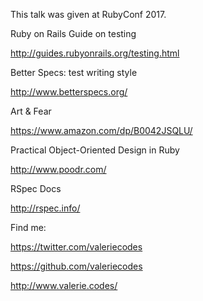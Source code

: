 This talk was given at RubyConf 2017.

Ruby on Rails Guide on testing

http://guides.rubyonrails.org/testing.html

Better Specs: test writing style

http://www.betterspecs.org/

Art & Fear

https://www.amazon.com/dp/B0042JSQLU/

Practical Object-Oriented Design in Ruby

http://www.poodr.com/

RSpec Docs

http://rspec.info/

Find me:

https://twitter.com/valeriecodes

https://github.com/valeriecodes

http://www.valerie.codes/

